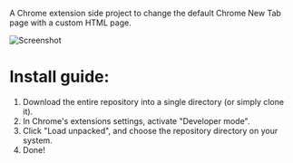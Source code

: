 A Chrome extension side project to change the default Chrome New Tab page with a custom HTML page. 

![Screenshot](https://github.com/juandaishere/glowing-engine/assets/94457118/79028d7e-0bea-4ba5-bea8-e0342175f680)

# Install guide:
1. Download the entire repository into a single directory (or simply clone it).
2. In Chrome's extensions settings, activate "Developer mode".
3. Click "Load unpacked", and choose the repository directory on your system.
4. Done!
